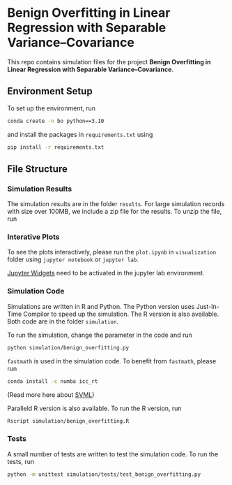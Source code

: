 # Benign Overfitting in Linear Regression with Separable Variance–Covariance

This repo contains simulation files for the project **Benign Overfitting in Linear Regression with Separable Variance–Covariance**.

## Environment Setup

To set up the environment, run

```bash
conda create -n bo python==3.10
```

and install the packages in `requirements.txt` using

```bash
pip install -r requirements.txt
```

## File Structure

### Simulation Results

The simulation results are in the folder `results`. For large simulation records with size over 100MB, we include a zip file for the results. To unzip the file, run

### Interative Plots

To see the plots interactively, please run the `plot.ipynb` in `visualization` folder using `jupyter notebook` or `jupyter lab`. 

[Jupyter Widgets](https://ipywidgets.readthedocs.io/en/7.x/user_install.html) need to be activated in the jupyter lab environment.

### Simulation Code

Simulations are written in R and Python. The Python version uses Just-In-Time Compilor to speed up the simulation. The R version is also available. Both code are in the folder `simulation`.

To run the simulation, change the parameter in the code and run

```bash
python simulation/benign_overfitting.py
```

`fastmath`  is used in the simulation code. To benefit from `fastmath`, please run

```bash
conda install -c numba icc_rt
```

(Read more here about [SVML](https://numba.pydata.org/numba-doc/latest/user/performance-tips.html#intel-svml))

Paralleld R version is also available. To run the R version, run

```bash
Rscript simulation/benign_overfitting.R
```

### Tests

A small number of tests are written to test the simulation code. To run the tests, run

```bash
python -m unittest simulation/tests/test_benign_overfitting.py
```